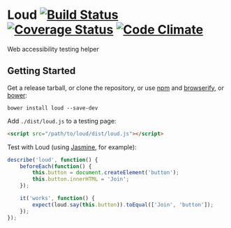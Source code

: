 # Loud [![Build Status](https://travis-ci.org/ruslansagitov/loud.svg?branch=master)](https://travis-ci.org/ruslansagitov/loud) [![Coverage Status](https://coveralls.io/repos/ruslansagitov/loud/badge.svg)](https://coveralls.io/r/ruslansagitov/loud) [![Code Climate](https://codeclimate.com/github/ruslansagitov/loud/badges/gpa.svg)](https://codeclimate.com/github/ruslansagitov/loud)

Web accessibility testing helper

## Getting Started

Get a release tarball, or clone the repository, or use [npm][] and
[browserify][], or [bower][]:

```
bower install loud --save-dev
```

Add `./dist/loud.js` to a testing page:

```html
<script src="/path/to/loud/dist/loud.js"></script>
```

Test with Loud (using [Jasmine][], for example):

```js
describe('loud', function() {
    beforeEach(function() {
        this.button = document.createElement('button');
        this.button.innerHTML = 'Join';
    });

    it('works', function() {
        expect(loud.say(this.button)).toEqual(['Join', 'button']);
    });
});
```

 [npm]: <https://github.com/npm/npm> "npm — A package manager for JavaScript"
 [browserify]: <https://github.com/substack/node-browserify> "browserify — Browser-side require() the Node.js way"
 [bower]: <https://github.com/bower/bower> "Bower — A package manager for the web"
 [Jasmine]: <http://jasmine.github.io/> "Jasmine — Behavior-Driven JavaScript"
